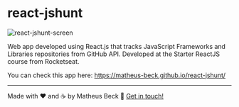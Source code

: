 # react-jshunt

![react-jshunt-screen](https://i.imgur.com/pyycdiC.png)

Web app developed using React.js that tracks JavaScript Frameworks and Libraries repositories from GitHub API. Developed at the Starter ReactJS course from Rocketseat.

You can check this app here: https://matheus-beck.github.io/react-jshunt/

---

Made with ❤️ and ☕ by Matheus Beck :wave: [Get in touch!](https://www.linkedin.com/in/matheus-beck/)
